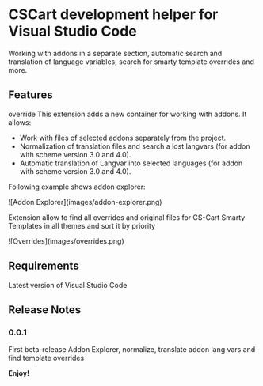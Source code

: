 # CSCart development helper for Visual Studio Code

Working with addons in a separate section, automatic search and translation of language variables, search for smarty template overrides and more.

## Features
override
This extension adds a new container for working with addons. It allows:

- Work with files of selected addons separately from the project.
- Normalization of translation files and search a lost langvars (for addon with scheme version 3.0 and 4.0).
- Automatic translation of Langvar into selected languages (for addon with scheme version 3.0 and 4.0).

Following example shows addon explorer:

\!\[Addon Explorer\]\(images/addon-explorer.png\)

Extension allow to find all overrides and original files for CS-Cart Smarty Templates in all themes and sort it by priority

\!\[Overrides\]\(images/overrides.png\)

## Requirements

Latest version of Visual Studio Code

## Release Notes

### 0.0.1

First beta-release
Addon Explorer, normalize, translate addon lang vars and find template overrides

**Enjoy!**
